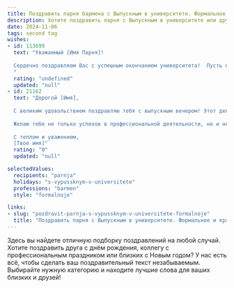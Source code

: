 ```yaml
---
title: Поздравить парня бармена с Выпускным в университете. Формальное и красивое
description: Хотите поздравить парня с Выпускным в университете или другим праздником? Наш ИИ создаст незабываемое поздравление, а вы обязательно выделитесь среди других.  
date: 2024-11-06
tags: second tag
wishes:
- id: 113699
  text: "Уважаемый [Имя Парня]!
  
  Сердечно поздравляем Вас с успешным окончанием университета!  Пусть полученные знания и навыки станут прочной основой для Вашей блестящей карьеры бармена. Желаем Вам  творческих успехов,  верных друзей и  процветания в выбранной профессии.  Пусть каждый Ваш коктейль будет шедевром, а каждый гость –  постоянным поклонником Вашего таланта.
  "
  rating: "undefined"
  updated: "null"
- id: 21162
  text: "Дорогой [Имя],
  
  С великим удовольствием поздравляю тебя с выпускным вечером! Этот день стал возможен благодаря твоему упорному труду и неутомимой энергии, которую ты вкладывал в свое образование. Ты доказал, что профессия бармена — это не только искусство смешивания напитков, но и глубокое знание культуры, коммуникации и сервиса.
  
  Желаю тебе не только успехов в профессиональной деятельности, но и новых высот в личной жизни. Пусть каждый следующий этап твоего пути будет наполнен радостью, новыми знаниями и яркими впечатлениями.
  
  С теплом и уважением,
  [Твое имя]"
  rating: "0"
  updated: "null"

selectedValues:
  recipients: "parnja"
  holidays: "s-vypussknym-v-universitete"
  professions: "barmen"
  style: "formalnoje"

links:
- slug: "pozdravit-parnja-s-vypussknym-v-universitete-formalnoje"
  title: "Поздравить парня с Выпускным в университете. Формальное и красивое"
---
```


Здесь вы найдете отличную подборку поздравлений на любой случай. 
Хотите поздравить друга с днём рождения, коллегу с профессиональным праздником или близких с Новым годом? У нас есть всё, чтобы сделать ваш поздравительный текст незабываемым. Выбирайте нужную категорию и находите лучшие слова для ваших близких и друзей!
